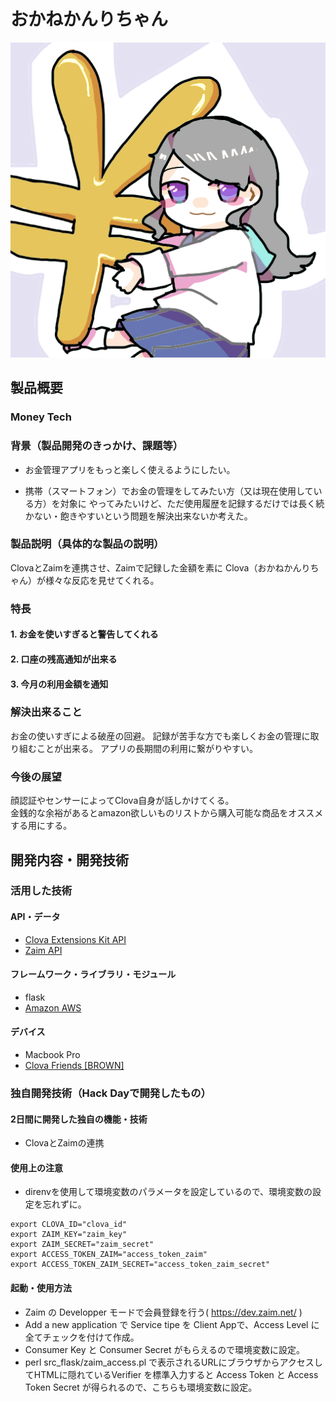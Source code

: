 # おかねかんりちゃん

[![Product Name](thumbnail.png)](https://youtu.be/Nqmd2o_2z3U)

## 製品概要
### Money Tech

### 背景（製品開発のきっかけ、課題等）
- お金管理アプリをもっと楽しく使えるようにしたい。

- 携帯（スマートフォン）でお金の管理をしてみたい方（又は現在使用している方）を対象に やってみたいけど、ただ使用履歴を記録するだけでは長く続かない・飽きやすいという問題を解決出来ないか考えた。


### 製品説明（具体的な製品の説明）
ClovaとZaimを連携させ、Zaimで記録した金額を素に Clova（おかねかんりちゃん）が様々な反応を見せてくれる。

### 特長

#### 1. お金を使いすぎると警告してくれる

#### 2. 口座の残高通知が出来る

#### 3. 今月の利用金額を通知

### 解決出来ること
お金の使いすぎによる破産の回避。
記録が苦手な方でも楽しくお金の管理に取り組むことが出来る。 アプリの長期間の利用に繋がりやすい。
### 今後の展望
顔認証やセンサーによってClova自身が話しかけてくる。  
金銭的な余裕があるとamazon欲しいものリストから購入可能な商品をオススメする用にする。
## 開発内容・開発技術
### 活用した技術
#### API・データ

* [Clova Extensions Kit API](https://clova-developers.line.me/#/)
* [Zaim API](https://zaim.net)

#### フレームワーク・ライブラリ・モジュール
* flask
* [Amazon AWS](https://aws.amazon.com/jp/)

#### デバイス
* Macbook Pro
* [Clova Friends [BROWN]](https://clova.line.me/clova-friends-mini/?gclid=CjwKCAjwmdDeBRA8EiwAXlarFvDKC0_sRzvsM8ZIc8xJyy67oq0ecu4AKxQgiZHg8z2C2sY4_jcMDRoCyFYQAvD_BwE)

### 独自開発技術（Hack Dayで開発したもの）
#### 2日間に開発した独自の機能・技術
* ClovaとZaimの連携
#### 使用上の注意
* direnvを使用して環境変数のパラメータを設定しているので、環境変数の設定を忘れずに。


```
export CLOVA_ID="clova_id"
export ZAIM_KEY="zaim_key"
export ZAIM_SECRET="zaim_secret"
export ACCESS_TOKEN_ZAIM="access_token_zaim"
export ACCESS_TOKEN_ZAIM_SECRET="access_token_zaim_secret"
```


#### 起動・使用方法
* Zaim の Developper モードで会員登録を行う( https://dev.zaim.net/ )
* Add a new application で Service tipe を Client Appで、Access Level に全てチェックを付けて作成。
* Consumer Key と Consumer Secret がもらえるので環境変数に設定。
* perl src_flask/zaim_access.pl で表示されるURLにブラウザからアクセスしてHTMLに隠れているVerifier を標準入力すると Access Token と Access Token Secret が得られるので、こちらも環境変数に設定。
